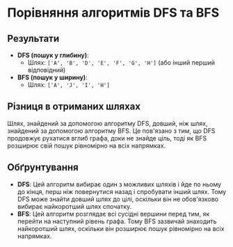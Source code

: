 # Порівняння алгоритмів DFS та BFS

## Результати

- **DFS (пошук у глибину)**: 
  - Шлях: `['A', 'B', 'D', 'E', 'F', 'G', 'H']` (або інший перший відповідний)
- **BFS (пошук у ширину)**: 
  - Шлях: `['A', 'J', 'I', 'H']`

## Різниця в отриманих шляхах

Шлях, знайдений за допомогою алгоритму DFS, довший, ніж шлях, знайдений за допомогою алгоритму BFS. Це пов'язано з тим, що DFS продовжує рухатися вглиб графа, доки не знайде ціль, тоді як BFS розширює свій пошук рівномірно на всіх напрямках.

## Обґрунтування

- **DFS**: Цей алгоритм вибирає один з можливих шляхів і йде по ньому до кінця, перш ніж повернутися назад і спробувати інший шлях. Тому DFS може знайти довший шлях до цілі, оскільки він не обов'язково вибирає найкоротший шлях спочатку.
- **BFS**: Цей алгоритм розглядає всі сусідні вершини перед тим, як перейти на наступний рівень графа. Тому BFS зазвичай знаходить найкоротший шлях, оскільки він розширює пошук рівномірно на всіх напрямках.
